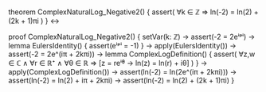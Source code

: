 theorem ComplexNaturalLog_Negative2() {
  assert(
    ∀k ∈ ℤ ⇒ ln(-2) = ln(2) + (2k + 1)πi
  )
} ↔

proof ComplexNaturalLog_Negative2() {
  setVar(k: ℤ) →
  assert(-2 = 2eⁱᵖⁱ) →
  lemma EulersIdentity() {
    assert(eⁱᵖⁱ = -1)
  } →
  apply(EulersIdentity()) →
  assert(-2 = 2e^(iπ + 2kπi)) →
  lemma ComplexLogDefinition() {
    assert(
      ∀z,w ∈ ℂ ∧ ∀r ∈ ℝ⁺ ∧ ∀θ ∈ ℝ ⇒
      [z = reⁱᶿ → ln(z) = ln(r) + iθ]
    )
  } →
  apply(ComplexLogDefinition()) →
  assert(ln(-2) = ln(2e^(iπ + 2kπi))) →
  assert(ln(-2) = ln(2) + iπ + 2kπi) →
  assert(ln(-2) = ln(2) + (2k + 1)πi)
}